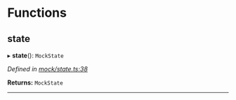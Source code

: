 

# Functions

<a id="state"></a>

##  state

▸ **state**(): `MockState`

*Defined in [mock/state.ts:38](https://github.com/polkadot-js/api/blob/7a66258/packages/rpc-provider/src/mock/state.ts#L38)*

**Returns:** `MockState`

___

